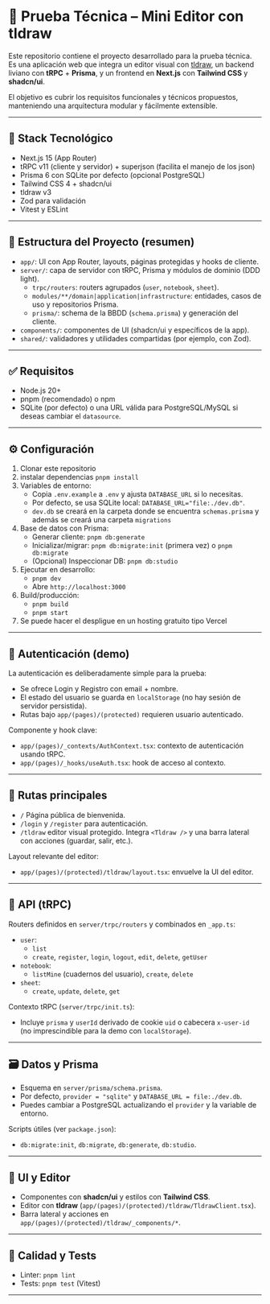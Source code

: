 # 🧪 Prueba Técnica – Mini Editor con tldraw

Este repositorio contiene el proyecto desarrollado para la prueba técnica. Es una aplicación web que integra un editor visual con [tldraw](https://tldraw.com/), un backend liviano con **tRPC** + **Prisma**, y un frontend en **Next.js** con **Tailwind CSS** y **shadcn/ui**.

El objetivo es cubrir los requisitos funcionales y técnicos propuestos, manteniendo una arquitectura modular y fácilmente extensible.

---

## 🚀 Stack Tecnológico
- Next.js 15 (App Router)
- tRPC v11 (cliente y servidor) + superjson (facilita el manejo de los json)
- Prisma 6 con SQLite por defecto (opcional PostgreSQL)
- Tailwind CSS 4 + shadcn/ui
- tldraw v3
- Zod para validación
- Vitest y ESLint

---

## 📂 Estructura del Proyecto (resumen)
- `app/`: UI con App Router, layouts, páginas protegidas y hooks de cliente.
- `server/`: capa de servidor con tRPC, Prisma y módulos de dominio (DDD light).
  - `trpc/routers`: routers agrupados (`user`, `notebook`, `sheet`).
  - `modules/**/domain|application|infrastructure`: entidades, casos de uso y repositorios Prisma.
  - `prisma/`: schema de la BBDD (`schema.prisma`) y generación del cliente.
- `components/`: componentes de UI (shadcn/ui y específicos de la app).
- `shared/`: validadores y utilidades compartidas (por ejemplo, con Zod).

---

## ✅ Requisitos
- Node.js 20+
- pnpm (recomendado) o npm
- SQLite (por defecto) o una URL válida para PostgreSQL/MySQL si deseas cambiar el `datasource`.

---

## ⚙️ Configuración
1) Clonar este repositorio 
3) instalar dependencias `pnpm install`
2) Variables de entorno:
   - Copia `.env.example` a `.env` y ajusta `DATABASE_URL` si lo necesitas.
   - Por defecto, se usa SQLite local: `DATABASE_URL="file:./dev.db"`.
   - `dev.db` se creará en la carpeta donde se encuentra `schemas.prisma` y además se creará una carpeta `migrations`
3) Base de datos con Prisma:
   - Generar cliente: `pnpm db:generate`
   - Inicializar/migrar: `pnpm db:migrate:init` (primera vez) o `pnpm db:migrate`
   - (Opcional) Inspeccionar DB: `pnpm db:studio`
4) Ejecutar en desarrollo:
   - `pnpm dev`
   - Abre `http://localhost:3000`
5) Build/producción:
   - `pnpm build`
   - `pnpm start`
6) Se puede hacer el despligue en un hosting gratuito tipo Vercel

---

## 🔐 Autenticación (demo)
La autenticación es deliberadamente simple para la prueba:
- Se ofrece Login y Registro con email + nombre.
- El estado del usuario se guarda en `localStorage` (no hay sesión de servidor persistida).
- Rutas bajo `app/(pages)/(protected)` requieren usuario autenticado.

Componente y hook clave:
- `app/(pages)/_contexts/AuthContext.tsx`: contexto de autenticación usando tRPC.
- `app/(pages)/_hooks/useAuth.tsx`: hook de acceso al contexto.

---

## 🧭 Rutas principales
- `/` Página pública de bienvenida.
- `/login` y `/register` para autenticación.
- `/tldraw` editor visual protegido. Integra `<Tldraw />` y una barra lateral con acciones (guardar, salir, etc.).

Layout relevante del editor:
- `app/(pages)/(protected)/tldraw/layout.tsx`: envuelve la UI del editor.

---

## 🧰 API (tRPC)
Routers definidos en `server/trpc/routers` y combinados en `_app.ts`:

- `user`:
  - `list`
  - `create`, `register`, `login`, `logout`, `edit`, `delete`, `getUser`
- `notebook`:
  - `listMine` (cuadernos del usuario), `create`, `delete`
- `sheet`:
  - `create`, `update`, `delete`, `get`

Contexto tRPC (`server/trpc/init.ts`):
- Incluye `prisma` y `userId` derivado de cookie `uid` o cabecera `x-user-id` (no imprescindible para la demo con `localStorage`).

---

## 🗃️ Datos y Prisma
- Esquema en `server/prisma/schema.prisma`.
- Por defecto, `provider = "sqlite"` y `DATABASE_URL = file:./dev.db`.
- Puedes cambiar a PostgreSQL actualizando el `provider` y la variable de entorno.

Scripts útiles (ver `package.json`):
- `db:migrate:init`, `db:migrate`, `db:generate`, `db:studio`.

---

## 🧩 UI y Editor
- Componentes con **shadcn/ui** y estilos con **Tailwind CSS**.
- Editor con **tldraw** (`app/(pages)/(protected)/tldraw/TldrawClient.tsx`).
- Barra lateral y acciones en `app/(pages)/(protected)/tldraw/_components/*`.

---

## 🧪 Calidad y Tests
- Linter: `pnpm lint`
- Tests: `pnpm test` (Vitest)

---
